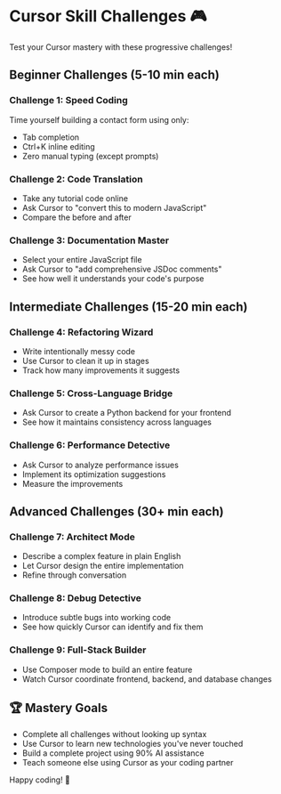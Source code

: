 # Cursor Skill Challenges 🎮

Test your Cursor mastery with these progressive challenges!

## Beginner Challenges (5-10 min each)

### Challenge 1: Speed Coding
Time yourself building a contact form using only:
- Tab completion
- Ctrl+K inline editing
- Zero manual typing (except prompts)

### Challenge 2: Code Translation
- Take any tutorial code online
- Ask Cursor to "convert this to modern JavaScript"
- Compare the before and after

### Challenge 3: Documentation Master
- Select your entire JavaScript file
- Ask Cursor to "add comprehensive JSDoc comments"
- See how well it understands your code's purpose

## Intermediate Challenges (15-20 min each)

### Challenge 4: Refactoring Wizard
- Write intentionally messy code
- Use Cursor to clean it up in stages
- Track how many improvements it suggests

### Challenge 5: Cross-Language Bridge
- Ask Cursor to create a Python backend for your frontend
- See how it maintains consistency across languages

### Challenge 6: Performance Detective
- Ask Cursor to analyze performance issues
- Implement its optimization suggestions
- Measure the improvements

## Advanced Challenges (30+ min each)

### Challenge 7: Architect Mode
- Describe a complex feature in plain English
- Let Cursor design the entire implementation
- Refine through conversation

### Challenge 8: Debug Detective
- Introduce subtle bugs into working code
- See how quickly Cursor can identify and fix them

### Challenge 9: Full-Stack Builder
- Use Composer mode to build an entire feature
- Watch Cursor coordinate frontend, backend, and database changes

## 🏆 Mastery Goals

- Complete all challenges without looking up syntax
- Use Cursor to learn new technologies you've never touched
- Build a complete project using 90% AI assistance
- Teach someone else using Cursor as your coding partner

Happy coding! 🚀 